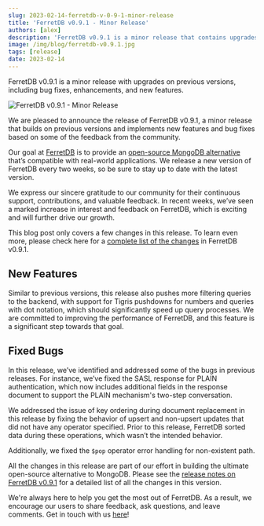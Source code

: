 ```yaml
---
slug: 2023-02-14-ferretdb-v-0-9-1-minor-release
title: 'FerretDB v0.9.1 - Minor Release'
authors: [alex]
description: 'FerretDB v0.9.1 is a minor release that contains upgrades on previous versions, including bug fixes, enhancements, and new features'
image: /img/blog/ferretdb-v0.9.1.jpg
tags: [release]
date: 2023-02-14
---
```


FerretDB v0.9.1 is a minor release with upgrades on previous versions, including bug fixes, enhancements, and new features.

![FerretDB v0.9.1 - Minor Release](/img/blog/ferretdb-v0.9.1.jpg)

<!--truncate-->

We are pleased to announce the release of FerretDB v0.9.1, a minor release that builds on previous versions and implements new features and bug fixes based on some of the feedback from the community.

Our goal at [FerretDB](https://www.ferretdb.io) is to provide an [open-source MongoDB alternative](https://blog.ferretdb.io/5-database-alternatives-mongodb-2023/) that’s compatible with real-world applications.
We release a new version of FerretDB every two weeks, so be sure to stay up to date with the latest version.

We express our sincere gratitude to our community for their continuous support, contributions, and valuable feedback.
In recent weeks, we’ve seen a marked increase in interest and feedback on FerretDB, which is exciting and will further drive our growth.

This blog post only covers a few changes in this release.
To learn even more, please check here for a [complete list of the changes](https://github.com/FerretDB/FerretDB/releases/tag/v0.9.1) in FerretDB v0.9.1.

## New Features

Similar to previous versions, this release also pushes more filtering queries to the backend, with support for Tigris pushdowns for numbers and queries with dot notation, which should significantly speed up query processes.
We are committed to improving the performance of FerretDB, and this feature is a significant step towards that goal.

## Fixed Bugs

In this release, we’ve identified and addressed some of the bugs in previous releases.
For instance, we’ve fixed the SASL response for PLAIN authentication, which now includes additional fields in the response document to support the PLAIN mechanism's two-step conversation.

We addressed the issue of key ordering during document replacement in this release by fixing the behavior of upsert and non-upsert updates that did not have any operator specified.
Prior to this release, FerretDB sorted data during these operations, which wasn’t the intended behavior.

Additionally, we fixed the `$pop` operator error handling for non-existent path.

All the changes in this release are part of our effort in building the ultimate open-source alternative to MongoDB.
Please see the [release notes on FerretDB v0.9.1](https://github.com/FerretDB/FerretDB/releases/tag/v0.9.1) for a detailed list of all the changes in this version.

We're always here to help you get the most out of FerretDB.
As a result, we encourage our users to share feedback, ask questions, and leave comments.
Get in touch with us [here](https://docs.ferretdb.io/#community)!
